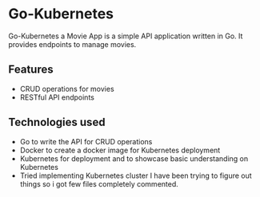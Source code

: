 # Go-Kubernetes

Go-Kubernetes a Movie App is a simple API application written in Go. It provides endpoints to manage movies.

## Features

- CRUD operations for movies
- RESTful API endpoints

## Technologies used

- Go to write the API for CRUD operations
- Docker to create a docker image for Kubernetes deployment
- Kubernetes for deployment and to showcase basic understanding on Kubernetes
- Tried implementing Kubernetes cluster I have been trying to figure out things so i got few files        completely commented.
